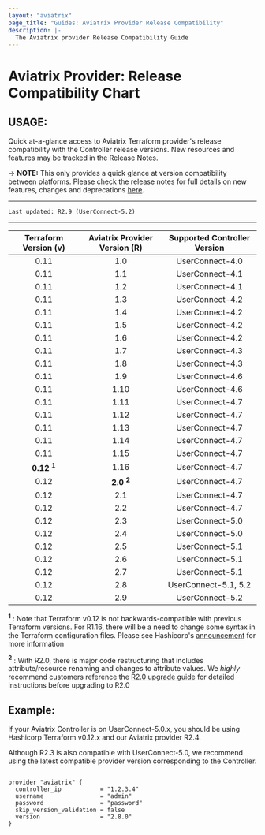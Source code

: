 ```yaml
---
layout: "aviatrix"
page_title: "Guides: Aviatrix Provider Release Compatibility"
description: |-
  The Aviatrix provider Release Compatibility Guide
---
```


# Aviatrix Provider: Release Compatibility Chart

## USAGE:
Quick at-a-glance access to Aviatrix Terraform provider's release compatibility with the Controller release versions. New resources and features may be tracked in the Release Notes.

-> **NOTE:** This only provides a quick glance at version compatibility between platforms. Please check the release notes for full details on new features, changes and deprecations [here](https://www.terraform.io/docs/providers/aviatrix/guides/release-notes.html).


---

``Last updated: R2.9 (UserConnect-5.2)``


---


| Terraform Version (v) | Aviatrix Provider Version (R) | Supported Controller Version |
|:-----------------:|:-------------------------:|:----------------------------:|
| 0.11              | 1.0                      | UserConnect-4.0              |
| 0.11              | 1.1                      | UserConnect-4.1              |
| 0.11              | 1.2                      | UserConnect-4.1              |
| 0.11              | 1.3                      | UserConnect-4.2              |
| 0.11              | 1.4                      | UserConnect-4.2              |
| 0.11              | 1.5                      | UserConnect-4.2              |
| 0.11              | 1.6                      | UserConnect-4.2              |
| 0.11              | 1.7                      | UserConnect-4.3              |
| 0.11              | 1.8                      | UserConnect-4.3              |
| 0.11              | 1.9                      | UserConnect-4.6              |
| 0.11              | 1.10                     | UserConnect-4.6              |
| 0.11              | 1.11                     | UserConnect-4.7              |
| 0.11              | 1.12                     | UserConnect-4.7              |
| 0.11              | 1.13                     | UserConnect-4.7              |
| 0.11              | 1.14                     | UserConnect-4.7              |
| 0.11              | 1.15                     | UserConnect-4.7              |
| **0.12 <sup>1</sup>** | 1.16                 | UserConnect-4.7              |
| 0.12              | **2.0 <sup>2</sup>**     | UserConnect-4.7              |
| 0.12              | 2.1                      | UserConnect-4.7              |
| 0.12              | 2.2                      | UserConnect-4.7              |
| 0.12              | 2.3                      | UserConnect-5.0              |
| 0.12              | 2.4                      | UserConnect-5.0              |
| 0.12              | 2.5                      | UserConnect-5.1              |
| 0.12              | 2.6                      | UserConnect-5.1              |
| 0.12              | 2.7                      | UserConnect-5.1              |
| 0.12              | 2.8                      | UserConnect-5.1, 5.2         |
| 0.12              | 2.9                      | UserConnect-5.2              |

**<sup>1</sup>** : Note that Terraform v0.12 is not backwards-compatible with previous Terraform versions. For R1.16, there will be a need to change some syntax in the Terraform configuration files. Please see Hashicorp's [announcement](https://www.hashicorp.com/blog/announcing-terraform-0-12) for more information

**<sup>2</sup>** : With R2.0, there is major code restructuring that includes attribute/resource renaming and changes to attribute values. We *highly* recommend customers reference the [R2.0 upgrade guide](https://www.terraform.io/docs/providers/aviatrix/guides/v2-upgrade-guide.html) for detailed instructions before upgrading to R2.0

## Example:
If your Aviatrix Controller is on UserConnect-5.0.x, you should be using Hashicorp Terraform v0.12.x and our Aviatrix provider R2.4.

Although R2.3 is also compatible with UserConnect-5.0, we recommend using the latest compatible provider version corresponding to the Controller.

```hcl

provider "aviatrix" {
  controller_ip           = "1.2.3.4"
  username                = "admin"
  password                = "password"
  skip_version_validation = false
  version                 = "2.8.0"
}
```
